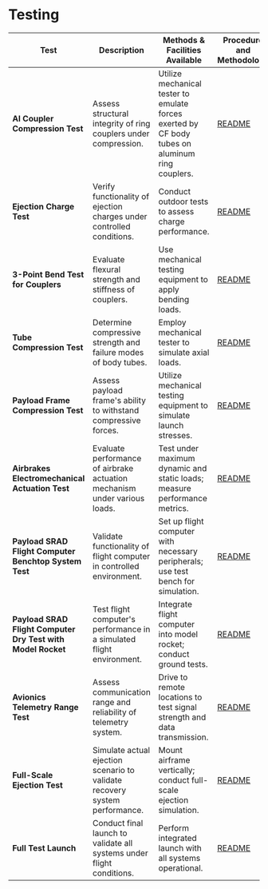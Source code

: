 # Testing

| Test                                                        | Description                                                                | Methods & Facilities Available                                                                  | Procedure and Methodology                                | Subteam    | Estimated Deliverable Dates |
| ----------------------------------------------------------- | -------------------------------------------------------------------------- | ----------------------------------------------------------------------------------------------- | -------------------------------------------------------- | ---------- | --------------------------- |
| **Al Coupler Compression Test**                             | Assess structural integrity of ring couplers under compression.            | Utilize mechanical tester to emulate forces exerted by CF body tubes on aluminum ring couplers. | [README](./2024-11-24_compression_al_couplers/README.md) | Aero | Completed on 2024-11-24     |
| **Ejection Charge Test**                                    | Verify functionality of ejection charges under controlled conditions.      | Conduct outdoor tests to assess charge performance.                                             | [README](./ejection-charge-test/README.md)               | Recovery   | January 2025                |
| **3-Point Bend Test for Couplers**                          | Evaluate flexural strength and stiffness of couplers.                      | Use mechanical testing equipment to apply bending loads.                                        | [README](./3-point-bend-test/README.md)                  | Aero | January 2025                |
| **Tube Compression Test**                                   | Determine compressive strength and failure modes of body tubes.            | Employ mechanical tester to simulate axial loads.                                               | [README](./tube-compression-test/README.md)              | Aero | January 2025                |
| **Payload Frame Compression Test**                          | Assess payload frame's ability to withstand compressive forces.            | Utilize mechanical testing equipment to simulate launch stresses.                               | [README](./payload-frame-compression-test/README.md)     | Payload    | January 2025                |
| **Airbrakes Electromechanical Actuation Test**              | Evaluate performance of airbrake actuation mechanism under various loads.  | Test under maximum dynamic and static loads; measure performance metrics.                       | [README](./airbrakes-actuation-test/README.md)           | Avionics   | February 2025               |
| **Payload SRAD Flight Computer Benchtop System Test**       | Validate functionality of flight computer in controlled environment.       | Set up flight computer with necessary peripherals; use test bench for simulation.               | [README](./flight-computer-benchtop-test/README.md)      | Payload   | February 2025               |
| **Payload SRAD Flight Computer Dry Test with Model Rocket** | Test flight computer's performance in a simulated flight environment.      | Integrate flight computer into model rocket; conduct ground tests.                              | [README](./flight-computer-dry-test/README.md)           | Payload   | March 2025                  |
| **Avionics Telemetry Range Test**                           | Assess communication range and reliability of telemetry system.            | Drive to remote locations to test signal strength and data transmission.                        | [README](./telemetry-range-test/README.md)               | Avionics   | March 2025                  |
| **Full-Scale Ejection Test**                                | Simulate actual ejection scenario to validate recovery system performance. | Mount airframe vertically; conduct full-scale ejection simulation.                              | [README](./full-scale-ejection-test/README.md)           | Recovery   | March 2025                  |
| **Full Test Launch**                                        | Conduct final launch to validate all systems under flight conditions.      | Perform integrated launch with all systems operational.                                         | [README](./full-test-launch/README.md)                   | All        | Late April / May 2025       |
